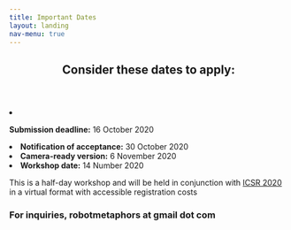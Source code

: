 ```yaml
---
title: Important Dates
layout: landing
nav-menu: true
---
```



<!-- Main -->
<div id="main">

<!-- One -->
<section id="one">
	<div class="inner">
		<header class="major">
			<h2>Consider these dates to apply:</h2>
		</header>
	<li><p><b>Submission deadline:</b> 16 October 2020<br></li>
	<li><b>Notification of acceptance:</b> 30 October 2020<br></li>
	<li><b>Camera-ready version:</b> 6 November 2020<br></li>
		<li><b> Workshop date:</b> 14 Number 2020</li></p>
	<p>This is a half-day workshop and will be held in conjunction with <a href="https://sites.psu.edu/icsr2020/">ICSR 2020</a> in a virtual format with accessible registration costs<br>
		
<div class="row">
	<div class="6u 12u$(small)">
		<h3>For inquiries, robotmetaphors at gmail dot com</h3>
	</div>
